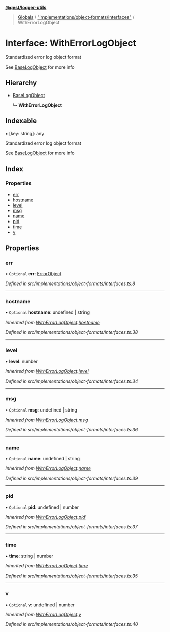 **[@qest/logger-utils](../README.md)**

> [Globals](../README.md) / ["implementations/object-formats/interfaces"](../modules/_implementations_object_formats_interfaces_.md) / WithErrorLogObject

# Interface: WithErrorLogObject

Standardized error log object format

See [BaseLogObject](_implementations_object_formats_interfaces_.baselogobject.md) for more info

## Hierarchy

* [BaseLogObject](_implementations_object_formats_interfaces_.baselogobject.md)

  ↳ **WithErrorLogObject**

## Indexable

▪ [key: string]: any

Standardized error log object format

See [BaseLogObject](_implementations_object_formats_interfaces_.baselogobject.md) for more info

## Index

### Properties

* [err](_implementations_object_formats_interfaces_.witherrorlogobject.md#err)
* [hostname](_implementations_object_formats_interfaces_.witherrorlogobject.md#hostname)
* [level](_implementations_object_formats_interfaces_.witherrorlogobject.md#level)
* [msg](_implementations_object_formats_interfaces_.witherrorlogobject.md#msg)
* [name](_implementations_object_formats_interfaces_.witherrorlogobject.md#name)
* [pid](_implementations_object_formats_interfaces_.witherrorlogobject.md#pid)
* [time](_implementations_object_formats_interfaces_.witherrorlogobject.md#time)
* [v](_implementations_object_formats_interfaces_.witherrorlogobject.md#v)

## Properties

### err

• `Optional` **err**: [ErrorObject](_implementations_object_formats_interfaces_.errorobject.md)

*Defined in src/implementations/object-formats/interfaces.ts:8*

___

### hostname

• `Optional` **hostname**: undefined \| string

*Inherited from [WithErrorLogObject](_implementations_object_formats_interfaces_.witherrorlogobject.md).[hostname](_implementations_object_formats_interfaces_.witherrorlogobject.md#hostname)*

*Defined in src/implementations/object-formats/interfaces.ts:38*

___

### level

•  **level**: number

*Inherited from [WithErrorLogObject](_implementations_object_formats_interfaces_.witherrorlogobject.md).[level](_implementations_object_formats_interfaces_.witherrorlogobject.md#level)*

*Defined in src/implementations/object-formats/interfaces.ts:34*

___

### msg

• `Optional` **msg**: undefined \| string

*Inherited from [WithErrorLogObject](_implementations_object_formats_interfaces_.witherrorlogobject.md).[msg](_implementations_object_formats_interfaces_.witherrorlogobject.md#msg)*

*Defined in src/implementations/object-formats/interfaces.ts:36*

___

### name

• `Optional` **name**: undefined \| string

*Inherited from [WithErrorLogObject](_implementations_object_formats_interfaces_.witherrorlogobject.md).[name](_implementations_object_formats_interfaces_.witherrorlogobject.md#name)*

*Defined in src/implementations/object-formats/interfaces.ts:39*

___

### pid

• `Optional` **pid**: undefined \| number

*Inherited from [WithErrorLogObject](_implementations_object_formats_interfaces_.witherrorlogobject.md).[pid](_implementations_object_formats_interfaces_.witherrorlogobject.md#pid)*

*Defined in src/implementations/object-formats/interfaces.ts:37*

___

### time

•  **time**: string \| number

*Inherited from [WithErrorLogObject](_implementations_object_formats_interfaces_.witherrorlogobject.md).[time](_implementations_object_formats_interfaces_.witherrorlogobject.md#time)*

*Defined in src/implementations/object-formats/interfaces.ts:35*

___

### v

• `Optional` **v**: undefined \| number

*Inherited from [WithErrorLogObject](_implementations_object_formats_interfaces_.witherrorlogobject.md).[v](_implementations_object_formats_interfaces_.witherrorlogobject.md#v)*

*Defined in src/implementations/object-formats/interfaces.ts:40*

